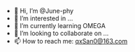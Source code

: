 - 👋 Hi, I’m @June-phy
- 👀 I’m interested in ...
- 🌱 I’m currently learning OMEGA
- 💞️ I’m looking to collaborate on ...
- 📫 How to reach me: qxSan0@163.com

<!---
June-phy/June-phy is a ✨ special ✨ repository because its `README.md` (this file) appears on your GitHub profile.
You can click the Preview link to take a look at your changes.
--->
